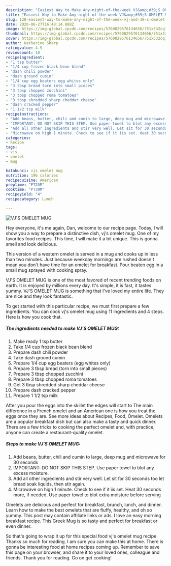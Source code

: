 ```yaml
---
description: "Easiest Way to Make Any-night-of-the-week VJ&amp;#39;S OMELET MUG"
title: "Easiest Way to Make Any-night-of-the-week VJ&amp;#39;S OMELET MUG"
slug: 128-easiest-way-to-make-any-night-of-the-week-vj-and-39-s-omelet-mug
date: 2020-06-27T16:48:14.888Z
image: https://img-global.cpcdn.com/recipes/5760029576134656/751x532cq70/vjs-omelet-mug-recipe-main-photo.jpg
thumbnail: https://img-global.cpcdn.com/recipes/5760029576134656/751x532cq70/vjs-omelet-mug-recipe-main-photo.jpg
cover: https://img-global.cpcdn.com/recipes/5760029576134656/751x532cq70/vjs-omelet-mug-recipe-main-photo.jpg
author: Katherine Sharp
ratingvalue: 4.9
reviewcount: 10
recipeingredient:
- "1 tsp butter"
- "1/4 cup frozen black bean blend"
- "dash chili powder"
- "dash ground cumin"
- "1/4 cup egg beaters egg whites only"
- "3 tbsp bread torn into small pieces"
- "3 tbsp chopped zucchini"
- "3 tbsp chopped roma tomatoes"
- "3 tbsp shredded sharp cheddar cheese"
- "dash cracked pepper"
- "1 1/2 tsp milk"
recipeinstructions:
- "Add beans, butter, chili and cumin to large, deep mug and microwave for 30 seconds"
- "IMPORTANT: DO NOT SKIP THIS STEP. Use paper towel to blot any excess moisture."
- "Add all other ingredients and stir very well. Let sit for 30 seconds too let bread soak liquids, then stir again."
- "Microwave on high 1 minute. Check to see if it iis set. Heat 30 seconds more, if needed. Use paper towel to blot extra moisture before serving"
categories:
- Recipe
tags:
- vjs
- omelet
- mug

katakunci: vjs omelet mug 
nutrition: 196 calories
recipecuisine: American
preptime: "PT25M"
cooktime: "PT39M"
recipeyield: "4"
recipecategory: Lunch

---
```



![VJ&#39;S OMELET MUG](https://img-global.cpcdn.com/recipes/5760029576134656/751x532cq70/vjs-omelet-mug-recipe-main-photo.jpg)

Hey everyone, it's me again, Dan, welcome to our recipe page. Today, I will show you a way to prepare a distinctive dish, vj&#39;s omelet mug. One of my favorites food recipes. This time, I will make it a bit unique. This is gonna smell and look delicious.

This version of a western omelet is served in a mug and cooks up in less than two minutes. Just because weekday mornings are rushed doesn&#39;t mean you don&#39;t have time for an omelet for breakfast. Pour beaten egg in a small mug sprayed with cooking spray.

VJ&#39;S OMELET MUG is one of the most favored of recent trending foods on earth. It is enjoyed by millions every day. It's simple, it is fast, it tastes yummy. VJ&#39;S OMELET MUG is something that I've loved my entire life. They are nice and they look fantastic.


To get started with this particular recipe, we must first prepare a few ingredients. You can cook vj&#39;s omelet mug using 11 ingredients and 4 steps. Here is how you cook that.

<!--inarticleads1-->

##### The ingredients needed to make VJ&#39;S OMELET MUG:

1. Make ready 1 tsp butter
1. Take 1/4 cup frozen black bean blend
1. Prepare dash chili powder
1. Take dash ground cumin
1. Prepare 1/4 cup egg beaters (egg whites only)
1. Prepare 3 tbsp bread (torn into small pieces)
1. Prepare 3 tbsp chopped zucchini
1. Prepare 3 tbsp chopped roma tomatoes
1. Get 3 tbsp shredded sharp cheddar cheese
1. Prepare dash cracked pepper
1. Prepare 1 1/2 tsp milk


After you pour the eggs into the skillet the edges will start to The main difference in a French omelet and an American one is how you treat the eggs once they are. See more ideas about Recipes, Food, Omelet. Omelets are a popular breakfast dish but can also make a tasty and quick dinner. There are a few tricks to cooking the perfect omelet and, with practice, anyone can create a restaurant-quality omelet. 

<!--inarticleads2-->

##### Steps to make VJ&#39;S OMELET MUG:

1. Add beans, butter, chili and cumin to large, deep mug and microwave for 30 seconds
1. IMPORTANT: DO NOT SKIP THIS STEP. Use paper towel to blot any excess moisture.
1. Add all other ingredients and stir very well. Let sit for 30 seconds too let bread soak liquids, then stir again.
1. Microwave on high 1 minute. Check to see if it iis set. Heat 30 seconds more, if needed. Use paper towel to blot extra moisture before serving


Omelets are delicious and perfect for breakfast, brunch, lunch, and dinner. Learn how to make the best omelets that are fluffy, healthy, and oh so yummy. This post may contain affiliate links or ads. I love an easy morning breakfast recipe. This Greek Mug is so tasty and perfect for breakfast or even dinner. 

So that's going to wrap it up for this special food vj&#39;s omelet mug recipe. Thanks so much for reading. I am sure you can make this at home. There is gonna be interesting food at home recipes coming up. Remember to save this page on your browser, and share it to your loved ones, colleague and friends. Thank you for reading. Go on get cooking!
